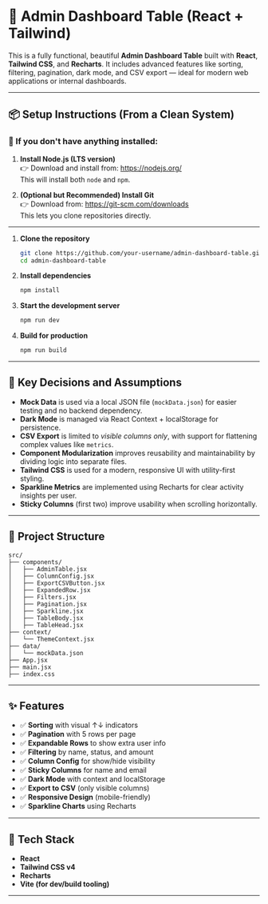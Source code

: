 # 🚀 Admin Dashboard Table (React + Tailwind)

This is a fully functional, beautiful **Admin Dashboard Table** built with **React**, **Tailwind CSS**, and **Recharts**. It includes advanced features like sorting, filtering, pagination, dark mode, and CSV export — ideal for modern web applications or internal dashboards.

---

## 📦 Setup Instructions (From a Clean System)

### 🧰 If you don't have anything installed:

1. **Install Node.js (LTS version)**  
   👉 Download and install from: https://nodejs.org/  
   This will install both `node` and `npm`.

2. **(Optional but Recommended) Install Git**  
   👉 Download from: https://git-scm.com/downloads  
   This lets you clone repositories directly.

---
1. **Clone the repository**
   ```bash
   git clone https://github.com/your-username/admin-dashboard-table.git
   cd admin-dashboard-table
   ```

2. **Install dependencies**
   ```bash
   npm install
   ```

3. **Start the development server**
   ```bash
   npm run dev
   ```

4. **Build for production**
   ```bash
   npm run build
   ```

---

## 🧠 Key Decisions and Assumptions

- **Mock Data** is used via a local JSON file (`mockData.json`) for easier testing and no backend dependency.
- **Dark Mode** is managed via React Context + localStorage for persistence.
- **CSV Export** is limited to *visible columns only*, with support for flattening complex values like `metrics`.
- **Component Modularization** improves reusability and maintainability by dividing logic into separate files.
- **Tailwind CSS** is used for a modern, responsive UI with utility-first styling.
- **Sparkline Metrics** are implemented using Recharts for clear activity insights per user.
- **Sticky Columns** (first two) improve usability when scrolling horizontally.

---

## 📁 Project Structure

```
src/
├── components/
│   ├── AdminTable.jsx
│   ├── ColumnConfig.jsx
│   ├── ExportCSVButton.jsx
│   ├── ExpandedRow.jsx
│   ├── Filters.jsx
│   ├── Pagination.jsx
│   ├── Sparkline.jsx
│   ├── TableBody.jsx
│   ├── TableHead.jsx
├── context/
│   └── ThemeContext.jsx
├── data/
│   └── mockData.json
├── App.jsx
├── main.jsx
├── index.css
```

---

## ✨ Features

- ✅ **Sorting** with visual ↑↓ indicators
- ✅ **Pagination** with 5 rows per page
- ✅ **Expandable Rows** to show extra user info
- ✅ **Filtering** by name, status, and amount
- ✅ **Column Config** for show/hide visibility
- ✅ **Sticky Columns** for name and email
- ✅ **Dark Mode** with context and localStorage
- ✅ **Export to CSV** (only visible columns)
- ✅ **Responsive Design** (mobile-friendly)
- ✅ **Sparkline Charts** using Recharts

---



## 🧪 Tech Stack

- **React**
- **Tailwind CSS v4**
- **Recharts**
- **Vite (for dev/build tooling)**

---

